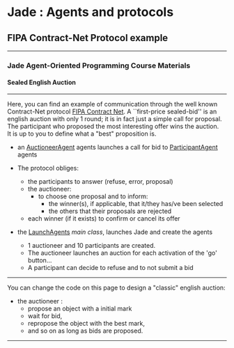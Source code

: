 # Jade : Agents and protocols

##  FIPA Contract-Net Protocol example

---
### Jade Agent-Oriented Programming Course Materials
#### Sealed English Auction



--- 

Here, you can find an example of communication through the well known Contract-Net protocol [FIPA Contract Net](http://www.fipa.org/specs/fipa00029/SC00029H.html).
A ``first-price sealed-bid'' is an english auction with only 1 round; it is in fact just a simple call for proposal.
The participant who proposed the most interesting offer wins the auction.<br>
It is up to you to define what a "best" proposition is.


- an [AuctioneerAgent](https://github.com/EmmanuelADAM/jade/blob/master/protocoles/anglaisesscellees/agents/AuctioneerAgent.java) agents launches a call for bid to [ParticipantAgent](https://github.com/EmmanuelADAM/jade/blob/master/protocoles/anglaisesscellees/agents/AgentParticipant.java) agents
- The protocol obliges:
    - the participants to answer (refuse, error, proposal)
    - the auctioneer:
        - to choose one proposal and to inform: 
          - the winner(s), if applicable, that it/they has/ve been selected
          - the others that their proposals are rejected 
    - each winner (if it exists) to confirm or cancel its offer

- the [LaunchAgents](https://https://github.com/EmmanuelADAM/jade/blob/master/protocoles/anglaisesscellees/launch/LaunchAgents.java) *main class*, launches Jade and create the agents
    - 1 auctioneer and 10 participants are created.
    - The auctioneer launches an auction for each activation of the 'go' button...
    - A participant can decide to refuse and to not submit a bid

---
You can change the code on this page to design a "classic" english auction: 

- the auctioneer : 
  - propose an object with a initial mark
  - wait for bid,
  - repropose the object with the best mark,
  - and so on as long as bids are proposed.

 ---